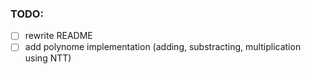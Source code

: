### TODO:

- [ ] rewrite README
- [ ] add polynome implementation (adding, substracting, multiplication using NTT)
